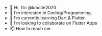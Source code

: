 - 👋 Hi, I’m @kmcite2020
- 👀 I’m interested in Coding/Programming.
- 🌱 I’m currently learning Dart & Flutter.
- 💞️ I’m looking to collaborate on Flutter Apps
- 📫 How to reach me.

<!---
kmcite2020/kmcite2020 is a ✨ special ✨ repository because its `README.md` (this file) appears on your GitHub profile.
You can click the Preview link to take a look at your changes.
--->
